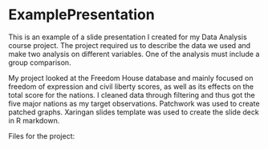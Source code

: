 # ExamplePresentation

This is an example of a slide presentation I created for my Data Analysis course project. The project required us to describe the data we used and make two analysis on different variables. One of the analysis must include a group comparison.

My project looked at the Freedom House database and mainly focused on freedom of expression and civil liberty scores, as well as its effects on the total score for the nations. I cleaned data through filtering and thus got the five major nations as my target observations. Patchwork was used to create patched graphs. Xaringan slides template was used to create the slide deck in R markdown.

Files for the project:
